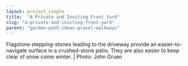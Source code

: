 ```yaml
---
layout: project_single
title:  "A Private and Inviting Front Yard"
slug: "a-private-and-inviting-front-yard"
parent: "garden-path-ideas-gravel-walkways"
---
```

Flagstone stepping-stones leading to the driveway provide an easier-to-navigate surface in a crushed-stone patio. They are also easier to keep clear of snow come winter. | Photo: John Gruen